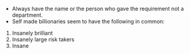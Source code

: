 - Always have the name or the person who gave the requirement not a department. 
- Self made billionaries seem to have the following in common: 
1) Insanely brilliant 
2) Insanely large risk takers 
3) Insane